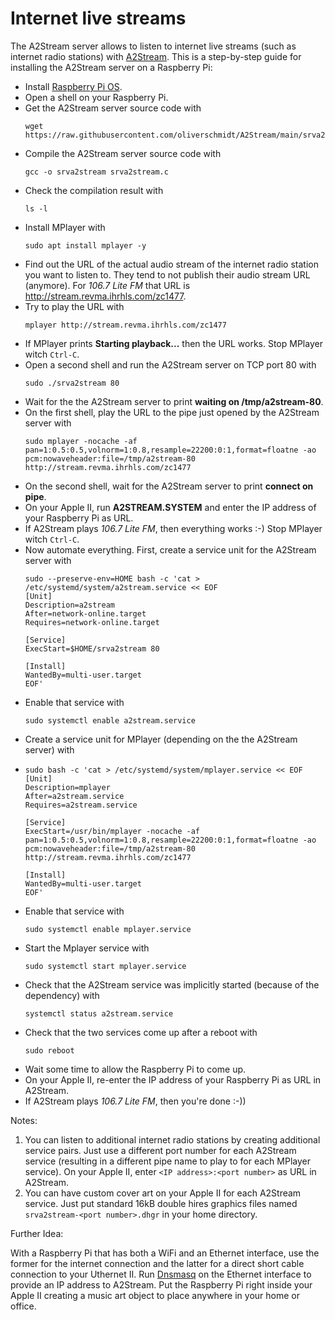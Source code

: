 # Internet live streams

The A2Stream server allows to listen to internet live streams (such as internet radio stations) with [A2Stream](README.md). This is a step-by-step guide for installing the A2Stream server on a Raspberry Pi:

* Install [Raspberry Pi OS](https://www.raspberrypi.org/software/).
* Open a shell on your Raspberry Pi.
* Get the A2Stream server source code with 
  ```
  wget https://raw.githubusercontent.com/oliverschmidt/A2Stream/main/srva2stream.c
  ```
* Compile the A2Stream server source code with
  ```
  gcc -o srva2stream srva2stream.c
  ```
* Check the compilation result with
  ```
  ls -l
  ```
* Install MPlayer with
  ```
  sudo apt install mplayer -y
  ```
* Find out the URL of the actual audio stream of the internet radio station you want to listen to. They tend to not publish their audio stream URL (anymore). For _106.7 Lite FM_ that URL is http://stream.revma.ihrhls.com/zc1477.
* Try to play the URL with
  ```
  mplayer http://stream.revma.ihrhls.com/zc1477
  ```
* If MPlayer prints __Starting playback...__ then the URL works. Stop MPlayer witch `Ctrl-C`.
* Open a second shell and run the A2Stream server on TCP port 80 with
  ```
  sudo ./srva2stream 80
  ```
* Wait for the the A2Stream server to print __waiting on /tmp/a2stream-80__.
* On the first shell, play the URL to the pipe just opened by the A2Stream server with
  ```
  sudo mplayer -nocache -af pan=1:0.5:0.5,volnorm=1:0.8,resample=22200:0:1,format=floatne -ao pcm:nowaveheader:file=/tmp/a2stream-80 http://stream.revma.ihrhls.com/zc1477
  ```
* On the second shell, wait for the A2Stream server to print __connect on pipe__.
* On your Apple II, run __A2STREAM.SYSTEM__ and enter the IP address of your Raspberry Pi as URL.
* If A2Stream plays _106.7 Lite FM_, then everything works :-) Stop MPlayer witch `Ctrl-C`.
* Now automate everything. First, create a service unit for the A2Stream server with
  ```
  sudo --preserve-env=HOME bash -c 'cat > /etc/systemd/system/a2stream.service << EOF
  [Unit]
  Description=a2stream
  After=network-online.target
  Requires=network-online.target

  [Service]
  ExecStart=$HOME/srva2stream 80

  [Install]
  WantedBy=multi-user.target
  EOF'
  ```
* Enable that service with
  ```
  sudo systemctl enable a2stream.service
  ```
* Create a service unit for MPlayer (depending on the the A2Stream server) with
* ```
  sudo bash -c 'cat > /etc/systemd/system/mplayer.service << EOF
  [Unit]
  Description=mplayer
  After=a2stream.service
  Requires=a2stream.service

  [Service]
  ExecStart=/usr/bin/mplayer -nocache -af pan=1:0.5:0.5,volnorm=1:0.8,resample=22200:0:1,format=floatne -ao pcm:nowaveheader:file=/tmp/a2stream-80 http://stream.revma.ihrhls.com/zc1477

  [Install]
  WantedBy=multi-user.target
  EOF'
  ```
* Enable that service with
  ```
  sudo systemctl enable mplayer.service
  ```
* Start the Mplayer service with
  ```
  sudo systemctl start mplayer.service
  ```
* Check that the A2Stream service was implicitly started (because of the dependency) with
  ```
  systemctl status a2stream.service
  ```
* Check that the two services come up after a reboot with
  ```
  sudo reboot
  ```
* Wait some time to allow the Raspberry Pi to come up.
* On your Apple II, re-enter the IP address of your Raspberry Pi as URL in A2Stream.
* If A2Stream plays _106.7 Lite FM_, then you're done :-))

Notes:

1. You can listen to additional internet radio stations by creating additional service pairs. Just use a different port number for each A2Stream service (resulting in a different pipe name to play to for each MPlayer service). On your Apple II, enter `<IP address>:<port number>` as URL in A2Stream.
2. You can have custom cover art on your Apple II for each A2Stream service. Just put standard 16kB double hires graphics files named `srva2stream-<port number>.dhgr` in your home directory.

Further Idea:

With a Raspberry Pi that has both a WiFi and an Ethernet interface, use the former for the internet connection and the latter for a direct short cable connection to your Uthernet II. Run [Dnsmasq](https://en.wikipedia.org/wiki/Dnsmasq) on the Ethernet interface to provide an IP address to A2Stream. Put the Raspberry Pi right inside your Apple II creating a music art object to place anywhere in your home or office.
